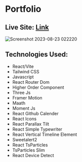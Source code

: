 # Portfolio

## Live Site: [Link](https://ras1k-portfolio.vercel.app/)

![Screenshot 2023-08-23 022220](https://github.com/ras1k/React-Portfolio/assets/50275922/2fe9a107-49ee-493a-b8be-681680fdbad0)


## Technologies Used:
* React/Vite
* Tailwind CSS
* Javascript
* React Router Dom
* Higher Order Component
* Three Js
* Framer Motion
* Maath
* Moment Js
* React Github Calender
* React Icons
* React Parallax Tilt
* React Simple Typewriter
* React Vertical Timeline Element
* Sweetalert2
* React TsParticles
* TsParticles Slim
* React Device Detect
  

